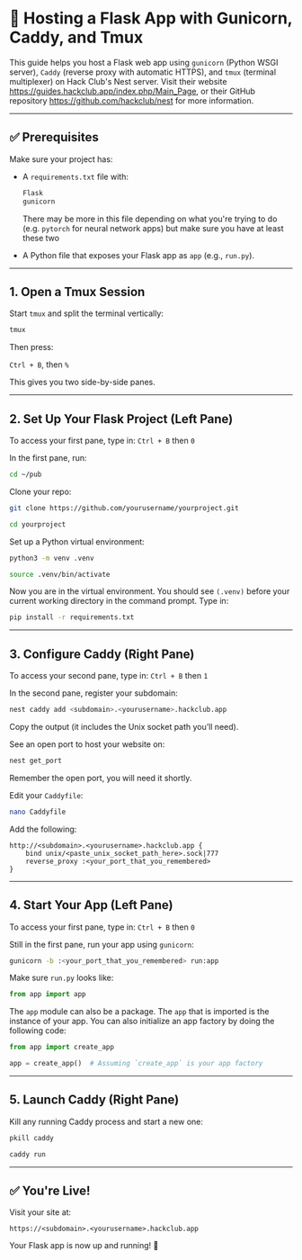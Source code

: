 # 🚀 Hosting a Flask App with Gunicorn, Caddy, and Tmux

This guide helps you host a Flask web app using `gunicorn` (Python WSGI server), `Caddy` (reverse proxy with automatic HTTPS), and `tmux` (terminal multiplexer) on Hack Club's Nest server. Visit their website https://guides.hackclub.app/index.php/Main_Page, or their GitHub repository https://github.com/hackclub/nest for more information.

---

## ✅ Prerequisites

Make sure your project has:
- A `requirements.txt` file with:  

    ```requirements.txt
    Flask
    gunicorn
    ```
    There may be more in this file depending on what you're trying to do (e.g. `pytorch` for neural network apps) but make sure you have at least these two

- A Python file that exposes your Flask app as `app` (e.g., `run.py`).

---

## 1. Open a Tmux Session

Start `tmux` and split the terminal vertically:

```bash
tmux
```

Then press:

`Ctrl + B`, then `%`

This gives you two side-by-side panes.

---

## 2. Set Up Your Flask Project (Left Pane)

To access your first pane, type in:
`Ctrl + B` then `0`

In the first pane, run:

```bash
cd ~/pub
```  

Clone your repo:

```bash
git clone https://github.com/yourusername/yourproject.git
```  
```bash
cd yourproject
```

Set up a Python virtual environment:

```bash
python3 -m venv .venv
``` 
```bash
source .venv/bin/activate
```

Now you are in the virtual environment. You should see `(.venv)` before your current working directory in the command prompt. Type in:  

```bash
pip install -r requirements.txt
```

---

## 3. Configure Caddy (Right Pane)

To access your second pane, type in:
`Ctrl + B` then `1`

In the second pane, register your subdomain:

```bash
nest caddy add <subdomain>.<yourusername>.hackclub.app
```

Copy the output (it includes the Unix socket path you’ll need).

See an open port to host your website on:

```bash
nest get_port
```

Remember the open port, you will need it shortly.

Edit your `Caddyfile`:

```bash
nano Caddyfile
```

Add the following:

```caddyfile
http://<subdomain>.<yourusername>.hackclub.app {
    bind unix/<paste_unix_socket_path_here>.sock|777
    reverse_proxy :<your_port_that_you_remembered>
}
```

---

## 4. Start Your App (Left Pane)

To access your first pane, type in:
`Ctrl + B` then `0`

Still in the first pane, run your app using `gunicorn`:

```bash
gunicorn -b :<your_port_that_you_remembered> run:app
```

Make sure `run.py` looks like:

```python
from app import app
```

The `app` module can also be a package. The `app` that is imported is the instance of your app. You can also initialize an app factory by doing the following code:

```python
from app import create_app

app = create_app()  # Assuming `create_app` is your app factory
```

---

## 5. Launch Caddy (Right Pane)

Kill any running Caddy process and start a new one:

```bash
pkill caddy
```  
```bash
caddy run
```

---

## ✅ You're Live!

Visit your site at:

`https://<subdomain>.<yourusername>.hackclub.app`

Your Flask app is now up and running! 🎉
